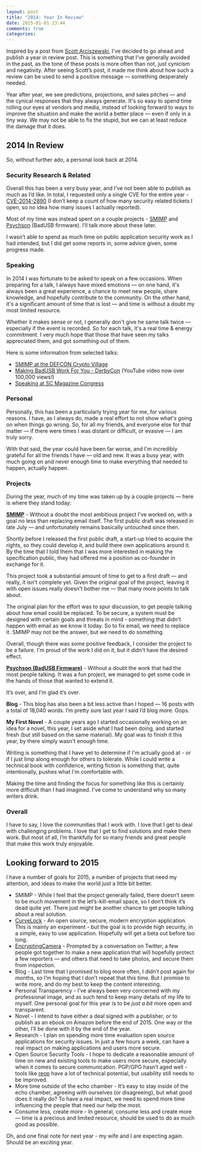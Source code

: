 ```yaml
---
layout: post
title: "2014: Year In Review"
date: 2015-01-01 23:44
comments: true
categories: 
---
```


Inspired by a post from [Scott Arciszewski](https://scott.arciszewski.me/blog/2014/12/year-2014-reflection), I've decided to go ahead and publish a year in review post. This is something that I've generally avoided in the past, as the tone of these posts is more often than not, just cynicism and negativity. After seeing Scott’s post, it made me think about how such a review can be used to send a positive message — something desperately needed.

Year after year, we see predictions, projections, and sales pitches — and the cynical responses that they always generate. It's so easy to spend time rolling our eyes at vendors and media, instead of looking forward to ways to improve the situation and make the world a better place — even if only in a tiny way. We may not be able to fix the stupid, but we can at least reduce the damage that it does.

## 2014 In Review

So, without further ado, a personal look back at 2014.

### Security Research & Related

Overall this has been a very busy year, and I’ve not been able to publish as much as I’d like. In total, I requested only a single CVE for the entire year - [CVE-2014-2890](https://cve.mitre.org/cgi-bin/cvename.cgi?name=CVE-2014-2890) (I don’t keep a count of how many security related tickets I open, so no idea how many issues I actually reported).

Most of my time was instead spent on a couple projects - [SMIMP](https://github.com/smimp/smimp_spec) and [Psychson](https://github.com/adamcaudill/Psychson) (BadUSB firmware). I’ll talk more about these later. 

I wasn’t able to spend as much time on public application security work as I had intended, but I did get some reports in, some advice given, some progress made.

### Speaking

In 2014 I was fortunate to be asked to speak on a few occasions. When preparing for a talk, I always have mixed emotions — on one hand, it's always been a great experience, a chance to meet new people, share knowledge, and hopefully contribute to the community. On the other hand, it's a significant amount of time that is lost — and time is without a doubt my most limited resource.

Whether it makes sense or not, I generally don't give he same talk twice — especially if the event is recorded. So for each talk, it's a real time & energy commitment. I very much hope that those that have seen my talks appreciated them, and got something out of them.

Here is some information from selected talks:

* [SMIMP at the DEFCON Crypto Village](https://adamcaudill.com/2014/08/16/smimp-at-the-defcon-cryptovillage/)
* [Making BadUSB Work For You - DerbyCon](https://adamcaudill.com/2014/10/02/making-badusb-work-for-you-derbycon/) (YouTube video now over 100,000 views!)
* [Speaking at SC Magazine Congress](https://adamcaudill.com/2014/11/23/speaking-at-sc-magazine-congress/)


### Personal

Personally, this has been a particularly trying year for me, for various reasons. I have, as I always do, made a real effort to not show what's going on when things go wrong. So, for all my friends, and everyone else for that matter — if there were times I was distant or difficult, or evasive — I am truly sorry. 

With that said, the year could have been far worse, and I'm incredibly grateful for all the friends I have — old and new. It was a busy year, with much going on and never enough time to make everything that needed to happen, actually happen.

### Projects

During the year, much of my time was taken up by a couple projects — here is where they stand today:

**[SMIMP](https://github.com/smimp/smimp_spec)** - Without a doubt the most ambitious project I've worked on, with a goal no less than replacing email itself. The first public draft was released in late July — and unfortunately remains basically untouched since then.

Shortly before I released the first public draft, a start-up tried to acquire the rights, so they could develop it, and build there own applications around it. By the time that I told them that I was more interested in making the specification public, they had offered me a position as co-founder in exchange for it.

This project took a substantial amount of time to get to a first draft — and really, it isn't complete yet. Given the original goal of the project, leaving it with open issues really doesn’t bother me — that many more points to talk about.

The original plan for the effort was to spur discussion, to get people talking about how email could be replaced. To be secure, a system must be designed with certain goals and threats in mind - something that didn't happen with email as we know it today. So to fix email, we need to replace it. SMIMP may not be the answer, but we need to do something.

Overall, though there was some positive feedback, I consider the project to be a failure. I'm proud of the work I did on it, but it didn't have the desired effect.

**[Psychson (BadUSB Firmware)](https://github.com/adamcaudill/Psychson)** - Without a doubt the work that had the most people talking. It was a fun project, we managed to get some code in the hands of those that wanted to extend it.

It’s over, and I’m glad it’s over.

**Blog** - This blog has also been a bit less active than I hoped — 16 posts with a total of 18,040 words. I’m pretty sure last year I said I’d blog more. Oops.

**My First Novel** - A couple years ago I started occasionally working on an idea for a novel, this year, I set aside what I had been doing, and started fresh (but still based on the same material). My goal was to finish it this year, by there simply wasn't enough time.

Writing is something that I have yet to determine if I'm actually good at - or if I just limp along enough for others to tolerate. While I could write a technical book with confidence, writing fiction is something that, quite intentionally, pushes what I'm comfortable with.

Making the time and finding the focus for something like this is certainly more difficult than I had imagined. I've come to understand why so many writers drink.

### Overall

I have to say, I love the communities that I work with. I love that I get to deal with challenging problems. I love that I get to find solutions and make them work. But most of all, I’m thankfully for so many friends and great people that make this work truly enjoyable.

## Looking forward to 2015

I have a number of goals for 2015, a number of projects that need my attention, and ideas to make the world just a little bit better.

* SMIMP - While I feel that the project generally failed, there doesn’t seem to be much movement in the let’s-kill-email space, so I don’t think it’s dead quite yet. There just might be another chance to get people talking about a real solution.
* [CurveLock](https://github.com/adamcaudill/CurveLock) - An open source, secure, modern encryption application. This is mainly an experiment - but the goal is to provide high security, in a simple, easy to use application. Hopefully will get a beta out before too long.
* [EncryptingCamera](https://github.com/EncryptingCamera/encryptingcamera-spec) - Prompted by a conversation on Twitter, a few people got together to make a new application that will hopefully protect a few reporters — and others that need to take photos, and secure them from inspection.
* Blog - Last time that I promised to blog more often, I didn’t post again for months, so I’m hoping that I don’t repeat that this time. But I promise to write more, and do my best to keep the content interesting.
* Personal Transparency - I’ve always been very concerned with my professional image, and as such tend to keep many details of my life to myself. One personal goal for this year is to be *just a bit* more open and transparent.
* Novel - I intend to have either a deal signed with a publisher, or to publish as an ebook on Amazon before the end of 2015. One way or the other, I’ll be done with it by the end of the year.
* Research - I plan on spending more time evaluation open source applications for security issues. In just a few hours a week, can have a real impact on making applications and users more secure.
* Open Source Security Tools - I hope to dedicate a reasonable amount of time on new and existing tools to make users more secure, especially when it comes to secure communication. PGP/GPG hasn’t aged well - tools like [reop](https://github.com/tedu/reop) have a lot of technical potential, but usability still needs to be improved.
* More time outside of the echo chamber - It’s easy to stay inside of the echo chamber, agreeing with ourselves (or disagreeing), but what good does it really do? To have a real impact, we need to spend more time influencing the people that need our help the most.
* Consume less, create more - In general, consume less and create more — time is a precious and limited resource, should be used to do as much good as possible.

Oh, and one final note for next year - my wife and I are expecting again. Should be an exciting year.
